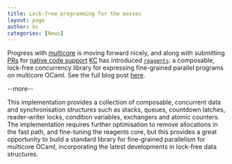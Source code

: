 ```yaml
---
title: Lock-free programming for the masses
layout: page
author: kc
categories: [News]
---
```


Progress with [multicore](/wiki/Multicore "wikilink") is moving forward
nicely, and along with submitting
[PRs](https://github.com/ocamllabs/ocaml-multicore/commit/fc366191ff17fffa24aac34fad64c398d462af6d)
for [native code support](https://ocaml.io/w/Special:ShortUrl/3v)
[KC](/wiki/User%3AKayceesrk "wikilink") has introduced
[`reagents`](https://github.com/ocamllabs/reagents): a composable,
lock-free concurrency library for expressing fine-grained parallel
programs on multicore OCaml. See the full blog post
[here](http://kcsrk.info/ocaml/multicore/2016/06/11/lock-free/).

--more--

This implementation provides a collection of composable, concurrent data
and synchronisation structures such as stacks, queues, countdown
latches, reader-writer locks, condition variables, exchangers and atomic
counters. The implementation requires further optimisation to remove
allocations in the fast path, and fine-tuning the reagents core, but
this provides a great opportunity to build a standard library for
fine-grained parallelism for multicore OCaml, incorporating the latest
developments in lock-free data structures.
